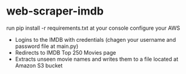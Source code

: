 # web-scraper-imdb

run pip install -r requirements.txt at your console
configure your AWS


* Logins to the IMDB with credentials (chagen your username and password file at main.py)
* Redirects to IMDB Top 250 Movies page
* Extracts unseen movie names and writes them to a file located at Amazon S3 bucket

